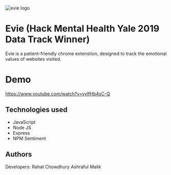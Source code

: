 <img src="https://i.imgur.com/bcySSVP.png" alt="evie logo">

# Evie (Hack Mental Health Yale 2019 Data Track Winner)
Evie is a patient-friendly chrome extenstion, designed to track the emotional values of websites visited. 

# Demo
https://www.youtube.com/watch?v=yylfHb4sC-Q


## Technologies used
- JavaScript
- Node JS
- Express
- NPM Sentiment


## Authors

Developers:
Rahat Chowdhury
Ashraful Malik




